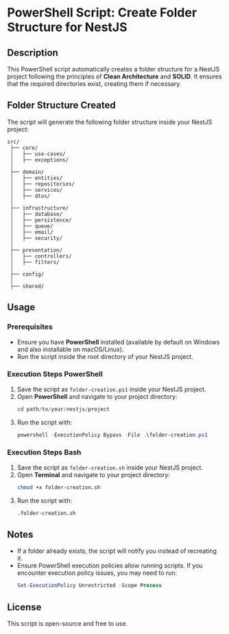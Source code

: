 # PowerShell Script: Create Folder Structure for NestJS

## Description
This PowerShell script automatically creates a folder structure for a NestJS project following the principles of **Clean Architecture** and **SOLID**. It ensures that the required directories exist, creating them if necessary.

## Folder Structure Created
The script will generate the following folder structure inside your NestJS project:

```
src/
 ├── core/
 │   ├── use-cases/
 │   ├── exceptions/
 │
 ├── domain/
 │   ├── entities/
 │   ├── repositories/
 │   ├── services/
 │   ├── dtos/
 │
 ├── infrastructure/
 │   ├── database/
 │   ├── persistence/
 │   ├── queue/
 │   ├── email/
 │   ├── security/
 │
 ├── presentation/
 │   ├── controllers/
 │   ├── filters/
 │
 ├── config/
 │
 ├── shared/
```

## Usage
### Prerequisites
- Ensure you have **PowerShell** installed (available by default on Windows and also installable on macOS/Linux).
- Run the script inside the root directory of your NestJS project.

### Execution Steps PowerShell
1. Save the script as `folder-creation.ps1` inside your NestJS project.
2. Open **PowerShell** and navigate to your project directory:
   ```powershell
   cd path/to/your/nestjs/project
   ```
3. Run the script with:
   ```powershell
   powershell -ExecutionPolicy Bypass -File .\folder-creation.ps1
   ```

### Execution Steps Bash
1. Save the script as `folder-creation.sh` inside your NestJS project.
2. Open **Terminal** and navigate to your project directory:
   ```bash
   chmod +x folder-creation.sh
   ```
3. Run the script with:
   ```bash
   .folder-creation.sh
   ```

## Notes
- If a folder already exists, the script will notify you instead of recreating it.
- Ensure PowerShell execution policies allow running scripts. If you encounter execution policy issues, you may need to run:
  ```powershell
  Set-ExecutionPolicy Unrestricted -Scope Process
  ```

## License
This script is open-source and free to use.

